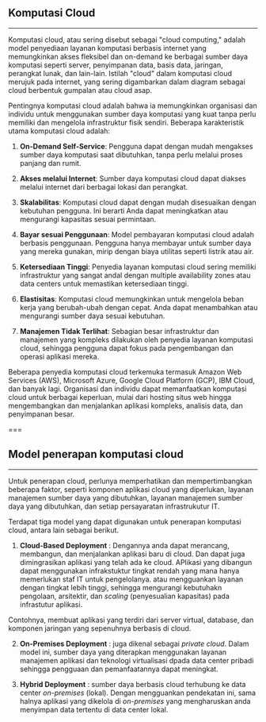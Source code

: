## Komputasi Cloud
---

Komputasi cloud, atau sering disebut sebagai "cloud computing," adalah model penyediaan layanan komputasi berbasis internet yang memungkinkan akses fleksibel dan on-demand ke berbagai sumber daya komputasi seperti server, penyimpanan data, basis data, jaringan, perangkat lunak, dan lain-lain. Istilah "cloud" dalam komputasi cloud merujuk pada internet, yang sering digambarkan dalam diagram sebagai cloud berbentuk gumpalan atau cloud asap.

Pentingnya komputasi cloud adalah bahwa ia memungkinkan organisasi dan individu untuk menggunakan sumber daya komputasi yang kuat tanpa perlu memiliki dan mengelola infrastruktur fisik sendiri. Beberapa karakteristik utama komputasi cloud adalah:

1. **On-Demand Self-Service**: Pengguna dapat dengan mudah mengakses sumber daya komputasi saat dibutuhkan, tanpa perlu melalui proses panjang dan rumit.

2. **Akses melalui Internet**: Sumber daya komputasi cloud dapat diakses melalui internet dari berbagai lokasi dan perangkat.

3. **Skalabilitas**: Komputasi cloud dapat dengan mudah disesuaikan dengan kebutuhan pengguna. Ini berarti Anda dapat meningkatkan atau mengurangi kapasitas sesuai permintaan.

4. **Bayar sesuai Penggunaan**: Model pembayaran komputasi cloud adalah berbasis penggunaan. Pengguna hanya membayar untuk sumber daya yang mereka gunakan, mirip dengan biaya utilitas seperti listrik atau air.

5. **Ketersediaan Tinggi**: Penyedia layanan komputasi cloud sering memiliki infrastruktur yang sangat andal dengan multiple availability zones atau data centers untuk memastikan ketersediaan tinggi.

6. **Elastisitas**: Komputasi cloud memungkinkan untuk mengelola beban kerja yang berubah-ubah dengan cepat. Anda dapat menambahkan atau mengurangi sumber daya sesuai kebutuhan.

7. **Manajemen Tidak Terlihat**: Sebagian besar infrastruktur dan manajemen yang kompleks dilakukan oleh penyedia layanan komputasi cloud, sehingga pengguna dapat fokus pada pengembangan dan operasi aplikasi mereka.

Beberapa penyedia komputasi cloud terkemuka termasuk Amazon Web Services (AWS), Microsoft Azure, Google Cloud Platform (GCP), IBM Cloud, dan banyak lagi. Organisasi dan individu dapat memanfaatkan komputasi cloud untuk berbagai keperluan, mulai dari hosting situs web hingga mengembangkan dan menjalankan aplikasi kompleks, analisis data, dan penyimpanan besar.

===
## Model penerapan komputasi cloud
---
Untuk penerapan cloud, perlunya memperhatikan dan mempertimbangkan beberapa faktor, seperti komponen aplikasi cloud yang diperlukan, layanan manajemen sumber daya yang dibutuhkan, layanan manajemen sumber daya yang dibutuhkan, dan setiap persayaratan infrastrukutur IT.

Terdapat tiga model yang dapat digunakan untuk penerapan komputasi cloud, antara lain sebagai berikut.
1. **Cloud-Based Deployment** : Dengannya anda dapat merancang, membangun, dan menjalankan aplikasi baru di cloud. Dan dapat juga dimingrasikan aplikasi yang telah ada ke cloud.
APlikasi yang dibangun dapat menggunakan infrakstuktur tingkat rendah yang mana hanya memerlukan staf IT untuk pengelolanya. atau mengguankan layanan dengan tingkat lebih tinggi, sehingga mengurangi kebutuhakn pengolaan, arsitektir, dan _scaling_ (penyesualian kapasitas) pada infrastutur aplikasi.

Contohnya, membuat aplikasi yang terdiri dari server virtual, database, dan komponen jaringan yang sepenuhnya berbasis di cloud.

2. **On-Premises Deployment** : juga dikenal sebagai _private cloud_. Dalam model ini, sumber daya yang diterapkan menggunakan layanan manajemen aplikasi dan teknologi virtualisasi dpada data center pribadi sehingga pengguaan dan pemanfaatannya dapat meningkat.

3. **Hybrid Deployment** : sumber daya berbasis cloud terhubung ke data center _on-premises_ (lokal). Dengan mengguankan pendekatan ini, sama halnya aplikasi yang dikelola di _on-premises_ yang mengharuskan anda menyimpan data tertentu di data center lokal.